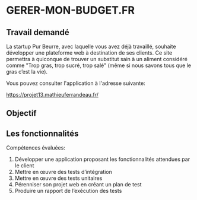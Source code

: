 # GERER-MON-BUDGET.FR

<h2>Travail demandé</h2>

La startup Pur Beurre, avec laquelle vous avez déjà travaillé, souhaite développer une plateforme web à destination de ses clients. Ce site permettra à quiconque de trouver un substitut sain à un aliment considéré comme "Trop gras, trop sucré, trop salé" (même si nous savons tous que le gras c’est la vie).

Vous pouvez consulter l'application à l'adresse suivante: 

https://projet13.mathieuferrandeau.fr/

<h2>Objectif</h2>


<h2>Les fonctionnalités</h2>
Compétences évaluées: 

<ol>
	<li>Développer une application proposant les fonctionnalités attendues par le client</li>
	<li>Mettre en œuvre des tests d’intégration</li>
	<li>Mettre en œuvre des tests unitaires</li>
 	<li>Pérenniser son projet web en créant un plan de test</li>
	<li>Produire un rapport de l’exécution des tests</li>
</ol>